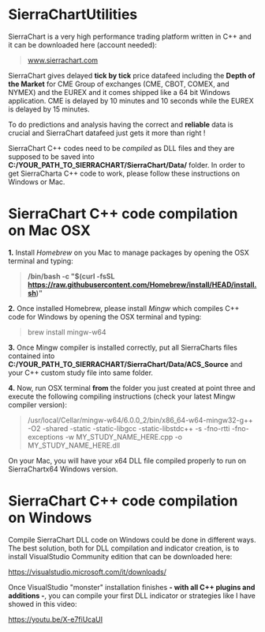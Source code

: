 # SierraChartUtilities

SierraChart is a very high performance trading platform written in C++ and it can be downloaded here (account needed):

> www.sierrachart.com

SierraChart gives delayed <b>tick by tick</b> price datafeed including the <b>Depth of the Market</b> for CME Group of exchanges (CME, CBOT, COMEX, and NYMEX) and the EUREX and it comes shipped like a 64 bit Windows application. CME is delayed by 10 minutes and 10 seconds while the EUREX is delayed by 15 minutes.

To do predictions and analysis having the correct and <b>reliable</b> data is crucial and SierraChart datafeed just gets it more than right !

SierraChart C++ codes need to be <i>compiled</i> as DLL files and they are supposed to be saved into <b>C:/YOUR_PATH_TO_SIERRACHART/SierraChart/Data/</b> folder.
In order to get SierraCharta C++ code to work, please follow these instructions on Windows or Mac.

# SierraChart C++ code compilation on Mac OSX

<b>1.</b> Install <i>Homebrew</i> on you Mac to manage packages by opening the OSX terminal and typing:
> <b> /bin/bash -c "$(curl -fsSL https://raw.githubusercontent.com/Homebrew/install/HEAD/install.sh)" </b>

<b>2.</b> Once installed Homebrew, please install <i>Mingw</i> which compiles C++ code for Windows by opening the OSX terminal and typing:
> brew install mingw-w64

<b>3.</b> Once  Mingw compiler is installed correctly, put all SierraCharts files contained into <b>C:/YOUR_PATH_TO_SIERRACHART/SierraChart/Data/ACS_Source</b> and your C++ custom study file into same folder.

<b>4.</b> Now, run OSX terminal <b>from</b> the folder you just created at point three and execute the following compiling instructions (check your latest Mingw compiler version):
> /usr/local/Cellar/mingw-w64/6.0.0_2/bin/x86_64-w64-mingw32-g++ -O2 -shared -static -static-libgcc -static-libstdc++ -s -fno-rtti -fno-exceptions -w MY_STUDY_NAME_HERE.cpp -o MY_STUDY_NAME_HERE.dll

On your Mac, you will have your x64 DLL file compiled properly to run on SierraChartx64 Windows version.

# SierraChart C++ code compilation on Windows

Compile SierraChart DLL code on Windows could be done in different ways.
The best solution, both for DLL compilation and indicator creation, is to install VisualStudio Community edition that can be downloaded here:

https://visualstudio.microsoft.com/it/downloads/

Once VisualStudio "monster" installation finishes <b>- with all C++ plugins and additions -</b>, you can compile your first DLL indicator or strategies like I have showed in this video:

https://youtu.be/X-e7fiUcaUI

